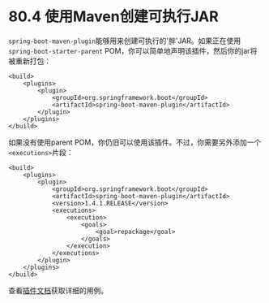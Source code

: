 # 80.4 使用Maven创建可执行JAR

`spring-boot-maven-plugin`能够用来创建可执行的'胖'JAR。如果正在使用`spring-boot-starter-parent` POM，你可以简单地声明该插件，然后你的jar将被重新打包：

```markup
<build>
    <plugins>
        <plugin>
            <groupId>org.springframework.boot</groupId>
            <artifactId>spring-boot-maven-plugin</artifactId>
        </plugin>
    </plugins>
</build>
```

如果没有使用parent POM，你仍旧可以使用该插件。不过，你需要另外添加一个`<executions>`片段：

```markup
<build>
    <plugins>
        <plugin>
            <groupId>org.springframework.boot</groupId>
            <artifactId>spring-boot-maven-plugin</artifactId>
            <version>1.4.1.RELEASE</version>
            <executions>
                <execution>
                    <goals>
                        <goal>repackage</goal>
                    </goals>
                </execution>
            </executions>
        </plugin>
    </plugins>
</build>
```

查看[插件文档](http://docs.spring.io/spring-boot/docs/1.4.1.RELEASE/maven-plugin/usage.html)获取详细的用例。

